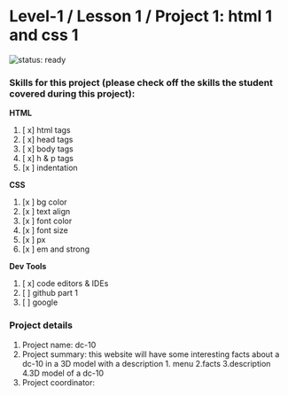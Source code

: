 # Level-1 / Lesson 1 / Project 1: html 1 and css 1

![status: ready](https://img.shields.io/badge/status-ready-brightgreen.svg)

### Skills for this project (please check off the skills the student covered during this project):

**HTML**
 1. [ x] html tags
 2. [ x] head tags
 3. [ x] body tags
 4. [ x] h & p tags
 5. [x ] indentation

**CSS**
  1. [x ] bg color
  2. [x ] text align
  3. [x ] font color
  4. [x ] font size
  5. [x ] px
  6. [x ] em and strong

**Dev Tools**
  1. [ x] code editors & IDEs
  2. [ ] github part 1
  3. [ ] google

### Project details
  1. Project name: dc-10
  2. Project summary:
  this website will have some interesting facts about a dc-10 in a 3D model with a description
    1. menu
    2.facts
    3.description
    4.3D model of a dc-10
  3. Project coordinator:
  
